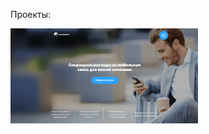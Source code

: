 
Проекты:  

<img class="image" src="img/teleprofit.png">

<style>

.image {
    width:300px;
}

</style>